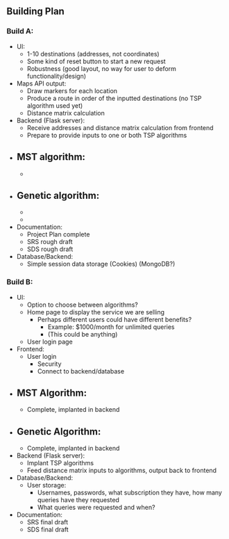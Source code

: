 ## Building Plan

### Build A:

- UI:
    - 1-10 destinations (addresses, not coordinates)
    - Some kind of reset button to start a new request
    - Robustness (good layout, no way for user to deform functionality/design)
- Maps API output:
    - Draw markers for each location
    - Produce a route in order of the inputted destinations (no TSP algorithm used yet)
    - Distance matrix calculation
- Backend (Flask server):
    - Receive addresses and distance matrix calculation from frontend
    - Prepare to provide inputs to one or both TSP algorithms
- MST algorithm:
    -
    -
- Genetic algorithm:
    -
    -
    -
- Documentation:
    - Project Plan complete
    - SRS rough draft
    - SDS rough draft
- Database/Backend:
    - Simple session data storage (Cookies) (MongoDB?)

### Build B:
- UI:
    - Option to choose between algorithms?
    - Home page to display the service we are selling
        - Perhaps different users could have different benefits?
            - Example: $1000/month for unlimited queries
            - (This could be anything)
    - User login page
- Frontend:
    - User login
        - Security
        - Connect to backend/database
- MST Algorithm:  
    - 
    - Complete, implanted in backend
- Genetic Algorithm:  
    - 
    - Complete, implanted in backend
- Backend (Flask server):
    - Implant TSP algorithms
    - Feed distance matrix inputs to algorithms, output back to frontend
- Database/Backend:
    - User storage:
        - Usernames, passwords, what subscription they have, how many queries have they requested
        - What queries were requested and when?
- Documentation:
    - SRS final draft
    - SDS final draft
